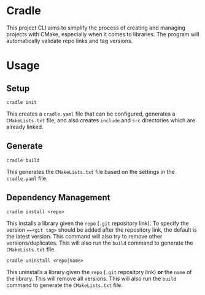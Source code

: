 # Cradle

This project CLI aims to simplify the process of creating and managing projects with CMake, especially when it comes to libraries. The program will automatically validate repo links and tag versions.

# Usage

## Setup
```
cradle init
```
This creates a `cradle.yaml` file that can be configured, generates a `CMakeLists.txt` file, and also creates `include` and `src` directories which are already linked.

## Generate
```
cradle build
```
This generates the `CMakeLists.txt` file based on the settings in the `cradle.yaml` file.

## Dependency Management
```
cradle install <repo>
```
This installs a library given the `repo` (`.git` repository link). To specify the version `==<git tag>` should be added after the repository link, the default is the latest version. This command will also try to remove other versions/duplicates. This will also run the `build` command to generate the `CMakeLists.txt` file.

```
cradle uninstall <repo|name>
```
This uninstalls a library given the `repo` (`.git` repository link) **or** the `name` of the library. This will remove all versions. This will also run the `build` command to generate the `CMakeLists.txt` file.
